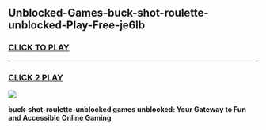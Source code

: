 
## Unblocked-Games-buck-shot-roulette-unblocked-Play-Free-je6lb
<h3>
<a href="https://premium76.site?title=buck-shot-roulette-unblocked&ref=20M">CLICK TO PLAY</a></h3>
<hr>

<h3>
<a href="https://premium76.site?title=buck-shot-roulette-unblocked&ref=20M">CLICK 2 PLAY</a>
  
</h3>

<a href="https://premium76.site?title=buck-shot-roulette-unblocked&ref=19M"><img src="https://clearcache.store/games.png"></a>


**buck-shot-roulette-unblocked games unblocked: Your Gateway to Fun and Accessible Online Gaming**
